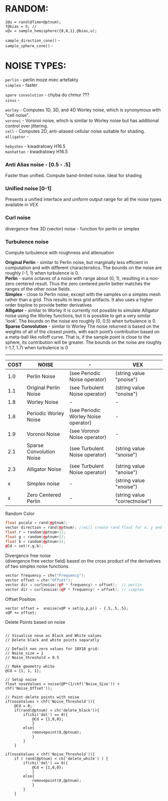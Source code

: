 # RANDOM:
```
2@u = rand(@Time+@ptnum);
f@bias = 5; // 
v@v = sample_hemisphere({0,0,1},@bias,u);
```
`sample_direction_cone()` -   
`sample_sphere_cone()` -  


# NOISE TYPES:
`perlin` - perlin moze miec artefakty   
`simplex` - faster  
  
`spare convolution` - chyba do chmur ???  
`sinus` -  
  
`worley` -  Computes 1D, 3D, and 4D Worley noise, which is synonymous with "cell noise".   
`voronoi` -  Voronoi noise, which is similar to Worley noise but has additional control over jittering.  
`cell` - Computes 2D, anti-aliased cellular noise suitable for shading.  
`alligator` -  
  
`hebyshev`  - kwadratowy H16.5   
`manhattan` - kwadratowy H16.5  

### Anti Alias noise  - [0.5 - .5]  
Faster than unified. Compute band-limited noise. Ideal for shading

### Unified noise [0-1]  
Presents a unified interface and uniform output range for all the noise types available in VEX

### Curl noise
divergence-free 3D (vector) noise - function for perlin or simplex 

### Turbulence noise 
Compute turbulence with roughness and attenuation

**Original Perlin** - similar to Perlin noise, but marginally less efficient in computation and with different characteristics. The bounds on the noise are roughly (-1, 1) when turbulence is 0.  
**Perlin** - sums octaves of a noise with range about (0, 1), resulting in a non-zero centered result. Thus the zero centered perlin better matches the ranges of the other noise fields.  
**Simplex** - close to Perlin noise, except with the samples on a simplex mesh rather than a grid. This results in less grid artifacts. It also uses a higher order bspline to provide better derivatives  
**Alligator** - similar to Worley It is currently not possible to simulate Alligator noise using the Worley functions, but it is possible to get a very similar 'look'. The bounds on the noise are roughly (0, 0.5) when turbulence is 0.  
**Sparse Convolution** - similar to Worley The noise returned is based on the weights of all of the closest points, with each point’s contribution based on a meta-ball like rolloff curve. That is, if the sample point is close to the sphere, its contribution will be greater. The bounds on the noise are roughly (-1.7, 1.7) when turbulence is 0  


---

COST | NOISE | - | VEX
--- | --- | --- | --- 
1.0 | Perlin Noise | (see Periodic  Noise operator) | (string value "pnoise")
1.1 | Original Perlin Noise | (see Turbulent Noise operator) | (string value "onoise")
1.8 | Worley Noise | - | -
1.8 | Periodic Worley Noise | (see Periodic Worley Noise operator) | -
1.9 | Voronoi Noise | (see Voronoi   Noise operator) | -
2.1 | Sparse Convolution Noise | (see Turbulent Noise operator) | (string value "snoise")
2.3 | Alligator Noise | (see Turbulent Noise operator) | (string value "anoise")
x | Simplex noise | - | (string value "xnoise")
x |Zero Centered Perlin | - | (string value "correctnoise")

           
Random Color 
```cpp
float pscale = rand(@ptnum);
vector direction = rand(@ptnum); //will create rand float for x, y and z direction
float r = random(@ptnum+1);
float g = random(@ptnum+2);
float b = random(@ptnum+3);
@Cd = set(r,g,b);
```

Divergence free noise  
(divergence free vector field) based on the cross product of the derivatives of two simplex noise functions.  
```cpp
vector frequency = chv("Frequency");
vector offset = chv("Offset");
vector dir = curlnoise((@P * frequency) + offset);  // perlin
vector dir = curlxnoise((@P * frequency) + offset); // simplex 

```
Offset Position
```
vector offset =  xnoise(v@P + set(p,p,p)) - {.5,.5,.5};
v@P += offset;
```
Delete Points based on noise  
```

// Visualise nose as Black and White values
// Delete black and white points separatly

// Default non zero values for 10X10 grid:
// Noise_size = 1
// Noise_threshold = 0.5

// Make geometry white
@Cd = {1, 1, 1};

// Setup noise
float noseValues = noise(@P*(1/chf('Noise_Size')) + chf('Noise_Offset'));

// Paint-delete points with noise
if(noseValues > chf('Noise_Threshold')){
    @Cd = 0;
    if(rand(@ptnum) < ch('delete_black')){
        if(chi('del') == 0){
            @Cd = {1,0,0};
            }
        else{
            removepoint(0,@ptnum);
            }
        }
    }

if(noseValues < chf('Noise_Threshold')){
    if ( rand(@ptnum) < ch('delete_white') ) {       
        if(chi('del') == 0){
            @Cd = {1,0,0};
            }
        else{
            removepoint(0,@ptnum);
            }
        }
    }
```

